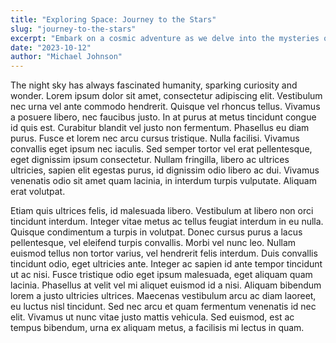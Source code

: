 ```yaml
---
title: "Exploring Space: Journey to the Stars"
slug: "journey-to-the-stars"
excerpt: "Embark on a cosmic adventure as we delve into the mysteries of our universe."
date: "2023-10-12"
author: "Michael Johnson"
---
```


The night sky has always fascinated humanity, sparking curiosity and wonder. Lorem ipsum dolor sit amet, consectetur adipiscing elit. Vestibulum nec urna vel ante commodo hendrerit. Quisque vel rhoncus tellus. Vivamus a posuere libero, nec faucibus justo. In at purus at metus tincidunt congue id quis est. Curabitur blandit vel justo non fermentum. Phasellus eu diam purus. Fusce et lorem nec arcu cursus tristique. Nulla facilisi. Vivamus convallis eget ipsum nec iaculis. Sed semper tortor vel erat pellentesque, eget dignissim ipsum consectetur. Nullam fringilla, libero ac ultrices ultricies, sapien elit egestas purus, id dignissim odio libero ac dui. Vivamus venenatis odio sit amet quam lacinia, in interdum turpis vulputate. Aliquam erat volutpat.

Etiam quis ultrices felis, id malesuada libero. Vestibulum at libero non orci tincidunt interdum. Integer vitae metus ac tellus feugiat interdum in eu nulla. Quisque condimentum a turpis in volutpat. Donec cursus purus a lacus pellentesque, vel eleifend turpis convallis. Morbi vel nunc leo. Nullam euismod tellus non tortor varius, vel hendrerit felis interdum. Duis convallis tincidunt odio, eget ultricies ante. Integer ac sapien id ante tempor tincidunt ut ac nisi. Fusce tristique odio eget ipsum malesuada, eget aliquam quam lacinia. Phasellus at velit vel mi aliquet euismod id a nisi. Aliquam bibendum lorem a justo ultricies ultrices. Maecenas vestibulum arcu ac diam laoreet, eu luctus nisl tincidunt. Sed nec arcu et quam fermentum venenatis id nec elit. Vivamus ut nunc vitae justo mattis vehicula. Sed euismod, est ac tempus bibendum, urna ex aliquam metus, a facilisis mi lectus in quam.
